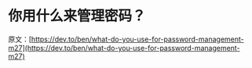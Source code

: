 # 你用什么来管理密码？

原文：[https://dev.to/ben/what-do-you-use-for-password-management-m27](https://dev.to/ben/what-do-you-use-for-password-management-m27)